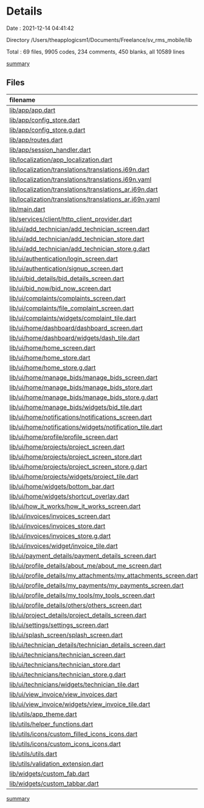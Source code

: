 # Details

Date : 2021-12-14 04:41:42

Directory /Users/theapplogicsm1/Documents/Freelance/sv_rms_mobile/lib

Total : 69 files,  9905 codes, 234 comments, 450 blanks, all 10589 lines

[summary](results.md)

## Files
| filename | language | code | comment | blank | total |
| :--- | :--- | ---: | ---: | ---: | ---: |
| [lib/app/app.dart](/lib/app/app.dart) | Dart | 98 | 28 | 8 | 134 |
| [lib/app/config_store.dart](/lib/app/config_store.dart) | Dart | 41 | 0 | 14 | 55 |
| [lib/app/config_store.g.dart](/lib/app/config_store.g.dart) | Dart | 45 | 5 | 18 | 68 |
| [lib/app/routes.dart](/lib/app/routes.dart) | Dart | 125 | 0 | 4 | 129 |
| [lib/app/session_handler.dart](/lib/app/session_handler.dart) | Dart | 91 | 1 | 17 | 109 |
| [lib/localization/app_localization.dart](/lib/localization/app_localization.dart) | Dart | 0 | 32 | 14 | 46 |
| [lib/localization/translations/translations.i69n.dart](/lib/localization/translations/translations.i69n.dart) | Dart | 362 | 2 | 10 | 374 |
| [lib/localization/translations/translations.i69n.yaml](/lib/localization/translations/translations.i69n.yaml) | YAML | 75 | 1 | 4 | 80 |
| [lib/localization/translations/translations_ar.i69n.dart](/lib/localization/translations/translations_ar.i69n.dart) | Dart | 364 | 2 | 10 | 376 |
| [lib/localization/translations/translations_ar.i69n.yaml](/lib/localization/translations/translations_ar.i69n.yaml) | YAML | 75 | 1 | 3 | 79 |
| [lib/main.dart](/lib/main.dart) | Dart | 45 | 0 | 4 | 49 |
| [lib/services/client/http_client_provider.dart](/lib/services/client/http_client_provider.dart) | Dart | 49 | 2 | 6 | 57 |
| [lib/ui/add_technician/add_technician_screen.dart](/lib/ui/add_technician/add_technician_screen.dart) | Dart | 203 | 0 | 3 | 206 |
| [lib/ui/add_technician/add_technician_store.dart](/lib/ui/add_technician/add_technician_store.dart) | Dart | 8 | 0 | 4 | 12 |
| [lib/ui/add_technician/add_technician_store.g.dart](/lib/ui/add_technician/add_technician_store.g.dart) | Dart | 21 | 5 | 8 | 34 |
| [lib/ui/authentication/login_screen.dart](/lib/ui/authentication/login_screen.dart) | Dart | 115 | 2 | 4 | 121 |
| [lib/ui/authentication/signup_screen.dart](/lib/ui/authentication/signup_screen.dart) | Dart | 322 | 5 | 20 | 347 |
| [lib/ui/bid_details/bid_details_screen.dart](/lib/ui/bid_details/bid_details_screen.dart) | Dart | 179 | 7 | 4 | 190 |
| [lib/ui/bid_now/bid_now_screen.dart](/lib/ui/bid_now/bid_now_screen.dart) | Dart | 567 | 8 | 12 | 587 |
| [lib/ui/complaints/complaints_screen.dart](/lib/ui/complaints/complaints_screen.dart) | Dart | 74 | 15 | 5 | 94 |
| [lib/ui/complaints/file_complaint_screen.dart](/lib/ui/complaints/file_complaint_screen.dart) | Dart | 118 | 0 | 4 | 122 |
| [lib/ui/complaints/widgets/complaint_tile.dart](/lib/ui/complaints/widgets/complaint_tile.dart) | Dart | 70 | 0 | 2 | 72 |
| [lib/ui/home/dashboard/dashboard_screen.dart](/lib/ui/home/dashboard/dashboard_screen.dart) | Dart | 217 | 26 | 5 | 248 |
| [lib/ui/home/dashboard/widgets/dash_tile.dart](/lib/ui/home/dashboard/widgets/dash_tile.dart) | Dart | 115 | 0 | 6 | 121 |
| [lib/ui/home/home_screen.dart](/lib/ui/home/home_screen.dart) | Dart | 199 | 29 | 9 | 237 |
| [lib/ui/home/home_store.dart](/lib/ui/home/home_store.dart) | Dart | 13 | 0 | 6 | 19 |
| [lib/ui/home/home_store.g.dart](/lib/ui/home/home_store.g.dart) | Dart | 47 | 5 | 13 | 65 |
| [lib/ui/home/manage_bids/manage_bids_screen.dart](/lib/ui/home/manage_bids/manage_bids_screen.dart) | Dart | 111 | 0 | 6 | 117 |
| [lib/ui/home/manage_bids/manage_bids_store.dart](/lib/ui/home/manage_bids/manage_bids_store.dart) | Dart | 7 | 0 | 4 | 11 |
| [lib/ui/home/manage_bids/manage_bids_store.g.dart](/lib/ui/home/manage_bids/manage_bids_store.g.dart) | Dart | 21 | 5 | 8 | 34 |
| [lib/ui/home/manage_bids/widgets/bid_tile.dart](/lib/ui/home/manage_bids/widgets/bid_tile.dart) | Dart | 139 | 0 | 3 | 142 |
| [lib/ui/home/notifications/notifications_screen.dart](/lib/ui/home/notifications/notifications_screen.dart) | Dart | 99 | 0 | 5 | 104 |
| [lib/ui/home/notifications/widgets/notification_tile.dart](/lib/ui/home/notifications/widgets/notification_tile.dart) | Dart | 71 | 0 | 4 | 75 |
| [lib/ui/home/profile/profile_screen.dart](/lib/ui/home/profile/profile_screen.dart) | Dart | 774 | 1 | 21 | 796 |
| [lib/ui/home/projects/project_screen.dart](/lib/ui/home/projects/project_screen.dart) | Dart | 113 | 0 | 4 | 117 |
| [lib/ui/home/projects/project_screen_store.dart](/lib/ui/home/projects/project_screen_store.dart) | Dart | 7 | 0 | 8 | 15 |
| [lib/ui/home/projects/project_screen_store.g.dart](/lib/ui/home/projects/project_screen_store.g.dart) | Dart | 21 | 5 | 8 | 34 |
| [lib/ui/home/projects/widgets/project_tile.dart](/lib/ui/home/projects/widgets/project_tile.dart) | Dart | 179 | 0 | 3 | 182 |
| [lib/ui/home/widgets/bottom_bar.dart](/lib/ui/home/widgets/bottom_bar.dart) | Dart | 134 | 1 | 8 | 143 |
| [lib/ui/home/widgets/shortcut_overlay.dart](/lib/ui/home/widgets/shortcut_overlay.dart) | Dart | 170 | 0 | 11 | 181 |
| [lib/ui/how_it_works/how_it_works_screen.dart](/lib/ui/how_it_works/how_it_works_screen.dart) | Dart | 115 | 0 | 4 | 119 |
| [lib/ui/invoices/invoices_screen.dart](/lib/ui/invoices/invoices_screen.dart) | Dart | 131 | 0 | 5 | 136 |
| [lib/ui/invoices/invoices_store.dart](/lib/ui/invoices/invoices_store.dart) | Dart | 7 | 0 | 4 | 11 |
| [lib/ui/invoices/invoices_store.g.dart](/lib/ui/invoices/invoices_store.g.dart) | Dart | 21 | 5 | 8 | 34 |
| [lib/ui/invoices/widget/invoice_tile.dart](/lib/ui/invoices/widget/invoice_tile.dart) | Dart | 224 | 1 | 4 | 229 |
| [lib/ui/payment_details/payment_details_screen.dart](/lib/ui/payment_details/payment_details_screen.dart) | Dart | 225 | 0 | 3 | 228 |
| [lib/ui/profile_details/about_me/about_me_screen.dart](/lib/ui/profile_details/about_me/about_me_screen.dart) | Dart | 192 | 0 | 6 | 198 |
| [lib/ui/profile_details/my_attachments/my_attachments_screen.dart](/lib/ui/profile_details/my_attachments/my_attachments_screen.dart) | Dart | 201 | 0 | 4 | 205 |
| [lib/ui/profile_details/my_payments/my_payments_screen.dart](/lib/ui/profile_details/my_payments/my_payments_screen.dart) | Dart | 421 | 0 | 3 | 424 |
| [lib/ui/profile_details/my_tools/my_tools_screen.dart](/lib/ui/profile_details/my_tools/my_tools_screen.dart) | Dart | 133 | 0 | 7 | 140 |
| [lib/ui/profile_details/others/others_screen.dart](/lib/ui/profile_details/others/others_screen.dart) | Dart | 164 | 0 | 6 | 170 |
| [lib/ui/project_details/project_details_screen.dart](/lib/ui/project_details/project_details_screen.dart) | Dart | 234 | 0 | 5 | 239 |
| [lib/ui/settings/settings_screen.dart](/lib/ui/settings/settings_screen.dart) | Dart | 73 | 0 | 4 | 77 |
| [lib/ui/splash_screen/splash_screen.dart](/lib/ui/splash_screen/splash_screen.dart) | Dart | 13 | 0 | 4 | 17 |
| [lib/ui/technician_details/technician_details_screen.dart](/lib/ui/technician_details/technician_details_screen.dart) | Dart | 174 | 0 | 3 | 177 |
| [lib/ui/technicians/technician_screen.dart](/lib/ui/technicians/technician_screen.dart) | Dart | 126 | 0 | 6 | 132 |
| [lib/ui/technicians/technician_store.dart](/lib/ui/technicians/technician_store.dart) | Dart | 7 | 0 | 4 | 11 |
| [lib/ui/technicians/technician_store.g.dart](/lib/ui/technicians/technician_store.g.dart) | Dart | 21 | 5 | 8 | 34 |
| [lib/ui/technicians/widgets/technician_tile.dart](/lib/ui/technicians/widgets/technician_tile.dart) | Dart | 163 | 0 | 4 | 167 |
| [lib/ui/view_invoice/view_invoices.dart](/lib/ui/view_invoice/view_invoices.dart) | Dart | 181 | 0 | 3 | 184 |
| [lib/ui/view_invoice/widgets/view_invoice_tile.dart](/lib/ui/view_invoice/widgets/view_invoice_tile.dart) | Dart | 56 | 1 | 5 | 62 |
| [lib/utils/app_theme.dart](/lib/utils/app_theme.dart) | Dart | 9 | 0 | 4 | 13 |
| [lib/utils/helper_functions.dart](/lib/utils/helper_functions.dart) | Dart | 19 | 1 | 3 | 23 |
| [lib/utils/icons/custom_filled_icons_icons.dart](/lib/utils/icons/custom_filled_icons_icons.dart) | Dart | 714 | 16 | 5 | 735 |
| [lib/utils/icons/custom_icons_icons.dart](/lib/utils/icons/custom_icons_icons.dart) | Dart | 636 | 16 | 5 | 657 |
| [lib/utils/utils.dart](/lib/utils/utils.dart) | Dart | 0 | 0 | 4 | 4 |
| [lib/utils/validation_extension.dart](/lib/utils/validation_extension.dart) | Dart | 19 | 0 | 6 | 25 |
| [lib/widgets/custom_fab.dart](/lib/widgets/custom_fab.dart) | Dart | 66 | 0 | 3 | 69 |
| [lib/widgets/custom_tabbar.dart](/lib/widgets/custom_tabbar.dart) | Dart | 76 | 1 | 10 | 87 |

[summary](results.md)